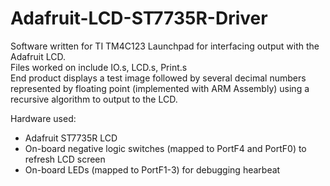 # Adafruit-LCD-ST7735R-Driver
Software written for TI TM4C123 Launchpad for interfacing output with the Adafruit LCD.  
Files worked on include IO.s, LCD.s, Print.s  
End product displays a test image followed by several decimal numbers represented by floating point (implemented with ARM Assembly) 
using a recursive algorithm to output to the LCD.  
  
Hardware used:  
- Adafruit ST7735R LCD  
- On-board negative logic switches (mapped to PortF4 and PortF0) to refresh LCD screen  
- On-board LEDs (mapped to PortF1-3) for debugging hearbeat
